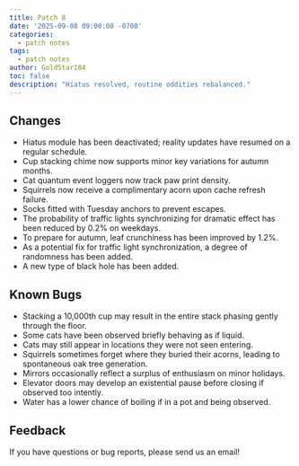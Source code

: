 ```yaml
---
title: Patch 8
date: '2025-09-08 09:00:00 -0700'
categories:
  - patch notes
tags:
  - patch notes
author: GoldStar184
toc: false
description: "Hiatus resolved, routine oddities rebalanced."
---
```


## Changes
- Hiatus module has been deactivated; reality updates have resumed on a regular schedule.
- Cup stacking chime now supports minor key variations for autumn months.
- Cat quantum event loggers now track paw print density.
- Squirrels now receive a complimentary acorn upon cache refresh failure.
- Socks fitted with Tuesday anchors to prevent escapes.
- The probability of traffic lights synchronizing for dramatic effect has been reduced by 0.2% on weekdays.
- To prepare for autumn, leaf crunchiness has been improved by 1.2%.
- As a potential fix for traffic light synchronization, a degree of randomness has been added.
- A new type of black hole has been added.

## Known Bugs
- Stacking a 10,000th cup may result in the entire stack phasing gently through the floor.
- Some cats have been observed briefly behaving as if liquid.
- Cats may still appear in locations they were not seen entering.
- Squirrels sometimes forget where they buried their acorns, leading to spontaneous oak tree generation.
- Mirrors occasionally reflect a surplus of enthusiasm on minor holidays.
- Elevator doors may develop an existential pause before closing if observed too intently.
- Water has a lower chance of boiling if in a pot and being observed.

## Feedback
If you have questions or bug reports, please send us an email!